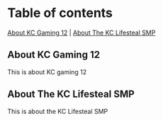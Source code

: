 # Table of contents
[About KC Gaming 12](#about-kc-gaming-12) | [About The KC Lifesteal SMP](#about-the-kc-lifesteal-smp)

## About KC Gaming 12
This is about KC gaming 12

## About The KC Lifesteal SMP
This is about the KC Lifesteal SMP


